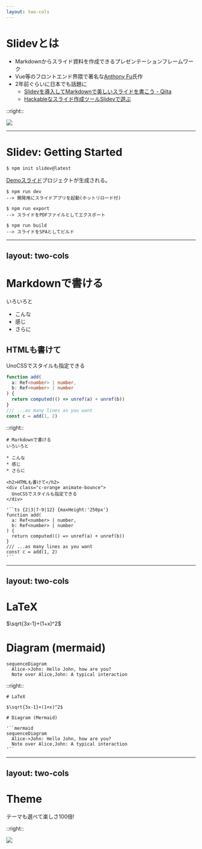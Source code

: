 ```yaml
---
layout: two-cols
---
```


# Slidevとは

* Markdownからスライド資料を作成できるプレゼンテーションフレームワーク
* Vue等のフロントエンド界隈で著名な[Anthony Fu](https://antfu.me/)氏作
* 2年前ぐらいに日本でも話題に
  * [Slidevを導入してMarkdownで美しいスライドを書こう \- Qiita](https://qiita.com/loftkun/items/2fbeddc9449eb5d85dfd)
  * [Hackableなスライド作成ツールSlidevで遊ぶ](https://zenn.dev/hiroko_ino/articles/hackable-slidev-play-lt)

::right::

<div>
  <img src="/20230601_slidev/slidev.png"/>
</div>

---

# Slidev: Getting Started

```
$ npm init slidev@latest
```

[Demoスライド](https://demo.sli.dev/starter/)プロジェクトが生成される。

```
$ npm run dev
--> 開発用にスライドアプリを起動(ホットリロード付)

$ npm run export
--> スライドをPDFファイルとしてエクスポート

$ npm run build
--> スライドをSPAとしてビルド
```

---
layout: two-cols
---

# Markdownで書ける
いろいろと

* こんな
* 感じ
* さらに

<h2>HTMLも書けて</h2>
<div class="c-orange animate-bounce">
  UnoCSSでスタイルも指定できる
</div>

```ts {2|3|7-9|12} {maxHeight:'250px'}
function add(
  a: Ref<number> | number,
  b: Ref<number> | number
) {
  return computed(() => unref(a) + unref(b))
}
/// ...as many lines as you want
const c = add(1, 2)
```

::right::

```
# Markdownで書ける
いろいろと

* こんな
* 感じ
* さらに

<h2>HTMLも書けて</h2>
<div class="c-orange animate-bounce">
  UnoCSSでスタイルも指定できる
</div>

'``ts {2|3|7-9|12} {maxHeight:'250px'}
function add(
  a: Ref<number> | number,
  b: Ref<number> | number
) {
  return computed(() => unref(a) + unref(b))
}
/// ...as many lines as you want
const c = add(1, 2)
'``
```

---
layout: two-cols
---

# LaTeX

$\sqrt{3x-1}+(1+x)^2$

# Diagram (mermaid)

```mermaid
sequenceDiagram
  Alice->John: Hello John, how are you?
  Note over Alice,John: A typical interaction
```

::right::

```
# LaTeX

$\sqrt{3x-1}+(1+x)^2$

# Diagram (Mermaid)

'``mermaid
sequenceDiagram
  Alice->John: Hello John, how are you?
  Note over Alice,John: A typical interaction
'``
```

---
layout: two-cols
---
# Theme

テーマも選べて楽しさ100倍!

::right::

![](/20230601_slidev/slidev-theme.png)